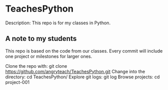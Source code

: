# TeachesPython
Description: This repo is for my classes in Python.

## A note to my students
This repo is based on the code from our classes. Every commit will include one project or milestones for larger ones.

Clone the repo with: git clone https://github.com/angryteach/TeachesPython.git
Change into the directory: cd TeachesPython/
Explore git logs: git log
Browse projects: cd project-001
